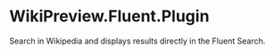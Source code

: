 # WikiPreview.Fluent.Plugin

Search in Wikipedia and displays results directly in the Fluent Search.
